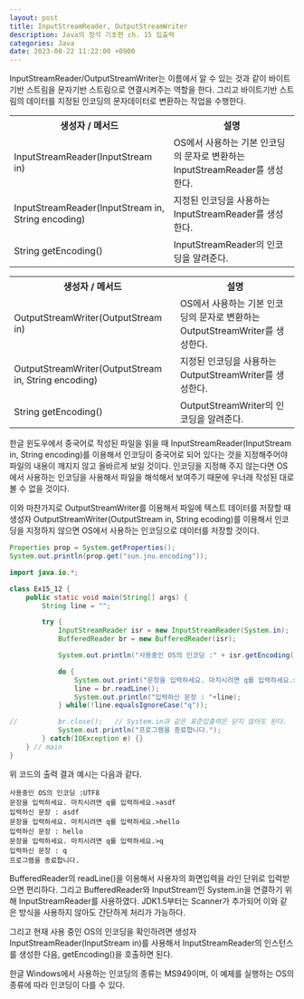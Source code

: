 ```yaml
---
layout: post
title: InputStreamReader, OutputStreamWriter
description: Java의 정석 기초편 ch. 15 입출력
categories: Java
date: 2023-08-22 11:22:00 +0900
---
```

InputStreamReader/OutputStreamWriter는 이름에서 알 수 있는 것과 같이 바이트기반 스트림을 문자기반 스트림으로 연결시켜주는 역할을 한다. 그리고 바이트기반 스트림의 데이터를 지정된 인코딩의 문자데이터로 변환하는 작업을 수행한다.

<table>
    <tr>
        <th>생성자 / 메서드</th>
        <th>설명</th>
    </tr>
    <tr>
        <td>InputStreamReader(InputStream in)</td>
        <td>OS에서 사용하는 기본 인코딩의 문자로 변환하는 InputStreamReader를 생성한다.</td>
    </tr>
    <tr>
        <td>InputStreamReader(InputStream in, String encoding)</td>
        <td>지정된 인코딩을 사용하는 InputStreamReader를 생성한다.</td>
    </tr>
    <tr>
        <td>String getEncoding()</td>
        <td>InputStreamReader의 인코딩을 알려준다.</td>
    </tr>
</table>

<table>
    <tr>
        <th>생성자 / 메서드</th>
        <th>설명</th>
    </tr>
    <tr>
        <td>OutputStreamWriter(OutputStream in)</td>
        <td>OS에서 사용하는 기본 인코딩의 문자로 변환하는 OutputStreamWriter를 생성한다.</td>
    </tr>
    <tr>
        <td>OutputStreamWriter(OutputStream in, String encoding)</td>
        <td>지정된 인코딩을 사용하는 OutputStreamWriter를 생성한다.</td>
    </tr>
    <tr>
        <td>String getEncoding()</td>
        <td>OutputStreamWriter의 인코딩을 알려준다.</td>
    </tr>
</table>

한글 윈도우에서 중국어로 작성된 파일을 읽을 때 InputStreamReader(InputStream in, String encoding)를 이용해서 인코딩이 중국어로 되어 있다는 것을 지정해주어야 파일의 내용이 깨지지 않고 올바르게 보일 것이다. 인코딩을 지정해 주지 않는다면 OS에서 사용하는 인코딩을 사용해서 파일을 해석해서 보여주기 때문에 우너래 작성된 대로 볼 수 없을 것이다.

이와 마찬가지로 OutputStreamWriter를 이용해서 파일에 텍스트 데이터를 저장할 때 생성자 OutputStreamWriter(OutputStream in, String ecoding)를 이용해서 인코딩을 지정하지 않으면 OS에서 사용하는 인코딩으로 데이터를 저장할 것이다.

```java
Properties prop = System.getProperties();
System.out.println(prop.get("sun.jnu.encoding"));
```

```java
import java.io.*;

class Ex15_12 {
	public static void main(String[] args) {
		String line = "";

		try {
			InputStreamReader isr = new InputStreamReader(System.in);
			BufferedReader br = new BufferedReader(isr);

			System.out.println("사용중인 OS의 인코딩 :" + isr.getEncoding());

			do {
				System.out.print("문장을 입력하세요. 마치시려면 q를 입력하세요.>");
				line = br.readLine();
				System.out.println("입력하신 문장 : "+line);
			} while(!line.equalsIgnoreCase("q"));

//			br.close();   // System.in과 같은 표준입출력은 닫지 않아도 된다. 
			System.out.println("프로그램을 종료합니다.");
		} catch(IOException e) {}
	} // main
}
```

위 코드의 출력 결과 예시는 다음과 같다.

```
사용중인 OS의 인코딩 :UTF8
문장을 입력하세요. 마치시려면 q를 입력하세요.>asdf
입력하신 문장 : asdf
문장을 입력하세요. 마치시려면 q를 입력하세요.>hello
입력하신 문장 : hello
문장을 입력하세요. 마치시려면 q를 입력하세요.>q
입력하신 문장 : q
프로그램을 종료합니다.
```

BufferedReader의 readLine()을 이용해서 사용자의 화면입력을 라인 단위로 입력받으면 편리하다. 그리고 BufferedReader와 InputStream인 System.in을 연결하기 위해 InputStreamReader를 사용하였다. JDK1.5부터는 Scanner가 추가되어 이와 같은 방식을 사용하지 않아도 간단하게 처리가 가능하다. 

그리고 현재 사용 중인 OS의 인코딩을 확인하려면 생성자 InputStreamReader(InputStream in)를 사용해서 InputStreamReader의 인스턴스를 생성한 다음, getEncoding()을 호출하면 된다.

한글 Windows에서 사용하는 인코딩의 종류는 MS949이며, 이 예제를 실행하는 OS의 종류에 따라 인코딩이 다를 수 있다.